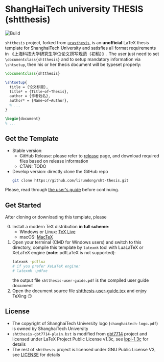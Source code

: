 # ShangHaiTech university THESIS (shtthesis)
![Build](https://github.com/lirundong/sht-thesis/workflows/Build/badge.svg)

`shtthesis` project, forked from [`ucasthesis`](https://github.com/mohuangrui/ucasthesis), is an **unofficial** LaTeX thesis template for ShanghaiTech University and satisfies all format requirements in 《上海科技大学研究生学位论文撰写规范（初稿）》. The user just need to set `\documentclass{shtthesis}` and to setup mandatory information via `\shtsetup`, then his or her thesis document will be typeset properly:
```latex
\documentclass{shtthesis}

\shtsetup{
  title = {论文标题},
  title* = {Title~of~Thesis},
  author = {作者姓名},
  author* = {Name~of~Author},
  % ...
}

\begin{document}
% ...
```

## Get the Template
- Stable version:
  - GitHub Release: please refer to [release](https://github.com/lirundong/sht-thesis/releases) page, and download required files based on release information
  - CTAN: TODO
- Develop version: directly clone the GitHub repo
  ```bash
  git clone https://github.com/lirundong/sht-thesis.git
  ```

Please, read through [the user's guide](shtthesis-user-guide.pdf) before continuing.

## Get Started
After cloning or downloading this template, please

0. Install a modern TeX distribution **in full scheme**:
   - Windows or Linux: [TeX Live](https://www.tug.org/texlive/)
   - macOS: [MacTeX](https://www.tug.org/mactex/)
1. Open your terminal (CMD for Windows users) and switch to this directory, compile this template by `latexmk` tool with LuaLaTeX or XeLaTeX engine (**note**: pdfLaTeX is not supported):
   ```bash
   latexmk -pdflua
   # if you prefer XeLaTeX engine:
   # latexmk -pdfxe
   ```
   the output file `shtthesis-user-guide.pdf` is the compiled user guide document
2. Open the document source file [shtthesis-user-guide.tex](shtthesis-user-guide.tex) and enjoy TeXing :smirk:

## License
- The copyright of ShanghaiTech University logo (`shanghaitech-logo.pdf`) is owned by ShanghaiTech University
- `shtthesis-gbt7714-plain.bst` is modified from [gbt7714](https://github.com/CTeX-org/gbt7714-bibtex-style) project and licensed under LaTeX Project Public License v1.3c, see [lppl-1.3c](https://www.latex-project.org/lppl/lppl-1-3c.txt) for details
- The rest of `shtthesis` project is licensed under GNU Public License V3, see [LICENSE](LICENSE) for details
